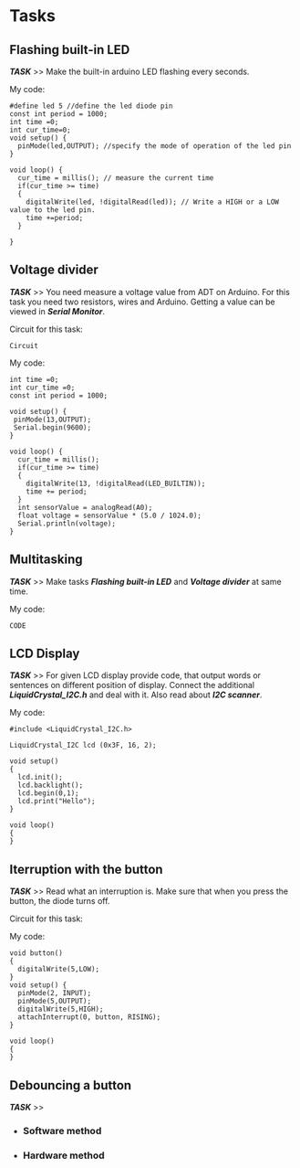 # Tasks

## Flashing built-in LED

***TASK*** >> Make the built-in arduino LED flashing every seconds.

My code:
```
#define led 5 //define the led diode pin
const int period = 1000;
int time =0;
int cur_time=0;
void setup() {
  pinMode(led,OUTPUT); //specify the mode of operation of the led pin
}

void loop() {
  cur_time = millis(); // measure the current time
  if(cur_time >= time)
  {
    digitalWrite(led, !digitalRead(led)); // Write a HIGH or a LOW value to the led pin.
    time +=period; 
  }
  
}
```

## Voltage divider

***TASK*** >> You need measure a voltage value from ADT on Arduino. For this task you need two resistors, wires and Arduino. Getting a value can be viewed in ***Serial Monitor***.

Circuit for this task:
```
Circuit
```

My code:
```
int time =0;
int cur_time =0;
const int period = 1000;

void setup() {
 pinMode(13,OUTPUT);
 Serial.begin(9600);
}

void loop() {
  cur_time = millis();
  if(cur_time >= time)
  {
    digitalWrite(13, !digitalRead(LED_BUILTIN));
    time += period;
  }
  int sensorValue = analogRead(A0);
  float voltage = sensorValue * (5.0 / 1024.0);
  Serial.println(voltage);
}
```

## Multitasking

***TASK*** >> Make tasks ***Flashing built-in LED*** and ***Voltage divider*** at same time.

My code:
```
CODE
```

## LCD Display 

***TASK*** >> For given LCD display provide code, that output words or sentences on different position of display. Connect the additional ***LiquidCrystal_I2C.h*** and deal with it. Also read about ***I2C scanner***.

My code:
```
#include <LiquidCrystal_I2C.h>

LiquidCrystal_I2C lcd (0x3F, 16, 2);

void setup()
{  
  lcd.init();
  lcd.backlight();
  lcd.begin(0,1);
  lcd.print("Hello");
}

void loop()
{
}
```


## Iterruption with the button

***TASK*** >> Read what an interruption is. Make sure that when you press the button, the diode turns off.

Circuit for this task:

My code:
```
void button()
{
  digitalWrite(5,LOW);
}
void setup() {
  pinMode(2, INPUT);
  pinMode(5,OUTPUT);
  digitalWrite(5,HIGH);
  attachInterrupt(0, button, RISING);
}

void loop() 
{
}
```
## Debouncing a button

***TASK*** >> 

* ### **Software method**


* ### **Hardware method**

